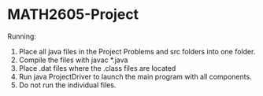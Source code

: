 MATH2605-Project
================
Running:

1. Place all java files in the Project Problems and src folders into one folder.
2. Compile the files with javac *.java
3. Place .dat files where the .class files are located
3. Run java ProjectDriver to launch the main program with all components.
4. Do not run the individual files. 
